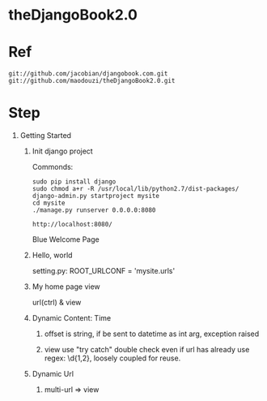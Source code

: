 theDjangoBook2.0
================

# Ref

	git://github.com/jacobian/djangobook.com.git
	git://github.com/maodouzi/theDjangoBook2.0.git

# Step

1.	Getting Started
	
	1.	Init django project

		Commonds:
		
			sudo pip install django
			sudo chmod a+r -R /usr/local/lib/python2.7/dist-packages/
			django-admin.py startproject mysite
			cd mysite
			./manage.py runserver 0.0.0.0:8080			

			http://localhost:8080/

		Blue Welcome Page
	
	1.	Hello, world
		
		setting.py: ROOT_URLCONF = 'mysite.urls'

	1.	My home page view

		url(ctrl) & view

	1.	Dynamic Content: Time
	
		1.	offset is string, if be sent to datetime as int arg, exception raised
		
		1.	view use "try catch" double check even if url has already use regex: \d{1,2}, loosely coupled for reuse.

	1.	Dynamic Url

		1.	multi-url => view
